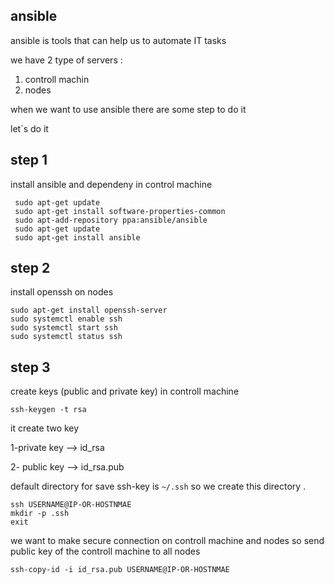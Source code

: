 ## ansible

ansible is tools that can help us to automate IT tasks 

we have 2 type of servers : 

1. controll machin 
2. nodes


when we want to use ansible there are some step to do it 

let`s do it 

##  step 1

install ansible and dependeny in control machine


```
 sudo apt-get update
 sudo apt-get install software-properties-common
 sudo apt-add-repository ppa:ansible/ansible
 sudo apt-get update
 sudo apt-get install ansible
```
##  step 2

install openssh on nodes

```
sudo apt-get install openssh-server
sudo systemctl enable ssh
sudo systemctl start ssh
sudo systemctl status ssh
```

##  step 3

create keys (public and private key) in controll machine 

`ssh-keygen -t rsa`

it create two key 

1-private key --> id_rsa

2- public key --> id_rsa.pub


default directory for save ssh-key is `~/.ssh` so we create this directory .

```
ssh USERNAME@IP-OR-HOSTNMAE
mkdir -p .ssh
exit
```

we want to make secure connection on controll machine and nodes so send public key of the controll machine to all nodes 

`ssh-copy-id -i id_rsa.pub USERNAME@IP-OR-HOSTNMAE`
